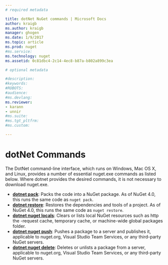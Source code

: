 ```yaml
---
# required metadata

title: dotNet NuGet commands | Microsoft Docs
author: kraigb
ms.author: kraigb
manager: ghogen
ms.date: 1/9/2017
ms.topic: article
ms.prod: nuget
#ms.service:
ms.technology: nuget
ms.assetid: 0c81dbc4-2c14-4ec8-b87a-b802a899c3ea

# optional metadata

#description:
#keywords:
#ROBOTS:
#audience:
#ms.devlang:
ms.reviewer:
- karann
- unnir
#ms.suite:
#ms.tgt_pltfrm:
#ms.custom:

---
```

# dotNet Commands

The DotNet command-line interface, which runs on Windows, Mac OS X, and Linux, provides a number of essential nuget.exe commands as listed below. Where dotnet provides the desired commands, it is not necessary to download nuget.exe.

- [**dotnet pack**](https://docs.microsoft.com/dotnet/articles/core/preview3/tools/dotnet-pack): Packs the code into a NuGet package. As of NuGet 4.0, this runs the same code as `nuget pack`.
- [**dotnet restore**](https://docs.microsoft.com/dotnet/articles/core/preview3/tools/dotnet-restore): Restores the dependencies and tools of a project. As of NuGet 4.0, this runs the same code as `nuget restore`.
- [**dotnet nuget locals**](https://docs.microsoft.com/dotnet/articles/core/preview3/tools/dotnet-nuget-locals): Clears or lists local NuGet resources such as http the -request cache, temporary cache, or machine-wide global packages folder.
- [**dotnet nuget push**](https://docs.microsoft.com/dotnet/articles/core/preview3/tools/dotnet-nuget-push): Pushes a package to a server and publishes it, applicable to nuget.org, Visual Studio Team Services, or any third-party NuGet servers.
- [**dotnet nuget delete**](https://docs.microsoft.com/dotnet/articles/core/preview3/tools/dotnet-nuget-delete): Deletes or unlists a package from a  server, applicable to nuget.org, Visual Studio Team Services, or any third-party NuGet servers.
